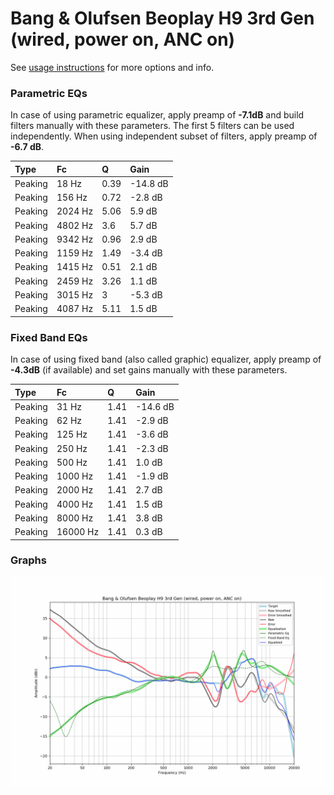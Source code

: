 # Bang & Olufsen Beoplay H9 3rd Gen (wired, power on, ANC on)
See [usage instructions](https://github.com/jaakkopasanen/AutoEq#usage) for more options and info.

### Parametric EQs
In case of using parametric equalizer, apply preamp of **-7.1dB** and build filters manually
with these parameters. The first 5 filters can be used independently.
When using independent subset of filters, apply preamp of **-6.7 dB**.

| Type    | Fc      |    Q | Gain     |
|:--------|:--------|:-----|:---------|
| Peaking | 18 Hz   | 0.39 | -14.8 dB |
| Peaking | 156 Hz  | 0.72 | -2.8 dB  |
| Peaking | 2024 Hz | 5.06 | 5.9 dB   |
| Peaking | 4802 Hz | 3.6  | 5.7 dB   |
| Peaking | 9342 Hz | 0.96 | 2.9 dB   |
| Peaking | 1159 Hz | 1.49 | -3.4 dB  |
| Peaking | 1415 Hz | 0.51 | 2.1 dB   |
| Peaking | 2459 Hz | 3.26 | 1.1 dB   |
| Peaking | 3015 Hz | 3    | -5.3 dB  |
| Peaking | 4087 Hz | 5.11 | 1.5 dB   |

### Fixed Band EQs
In case of using fixed band (also called graphic) equalizer, apply preamp of **-4.3dB**
(if available) and set gains manually with these parameters.

| Type    | Fc       |    Q | Gain     |
|:--------|:---------|:-----|:---------|
| Peaking | 31 Hz    | 1.41 | -14.6 dB |
| Peaking | 62 Hz    | 1.41 | -2.9 dB  |
| Peaking | 125 Hz   | 1.41 | -3.6 dB  |
| Peaking | 250 Hz   | 1.41 | -2.3 dB  |
| Peaking | 500 Hz   | 1.41 | 1.0 dB   |
| Peaking | 1000 Hz  | 1.41 | -1.9 dB  |
| Peaking | 2000 Hz  | 1.41 | 2.7 dB   |
| Peaking | 4000 Hz  | 1.41 | 1.5 dB   |
| Peaking | 8000 Hz  | 1.41 | 3.8 dB   |
| Peaking | 16000 Hz | 1.41 | 0.3 dB   |

### Graphs
![](./Bang%20&%20Olufsen%20Beoplay%20H9%203rd%20Gen%20(wired,%20power%20on,%20ANC%20on).png)